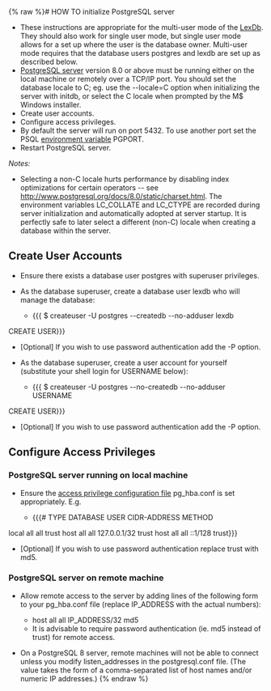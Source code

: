 {% raw %}# HOW TO initialize PostgreSQL server

- These instructions are appropriate for the multi-user mode of the
[LexDb](/LexDb). They should also work for single user mode, but
single user mode allows for a set up where the user is the database
owner. Multi-user mode requires that the database users postgres and
lexdb are set up as described below.
- [PostgreSQL server](http://www.postgresql.org/download/) version 8.0
or above must be running either on the local machine or remotely
over a TCP/IP port. You should set the database locale to C; eg. use
the --locale=C option when initializing the server with initdb, or
select the C locale when prompted by the M$ Windows installer.
- Create user accounts.
- Configure access privileges.
- By default the server will run on port 5432. To use another port set
the PSQL [environment
variable](http://www.postgresql.org/docs/7.4/interactive/libpq-envars.html)
PGPORT.
- Restart PostgreSQL server.

*Notes:*

- Selecting a non-C locale hurts performance by disabling index
optimizations for certain operators -- see
<http://www.postgresql.org/docs/8.0/static/charset.html>. The
environment variables LC\_COLLATE and LC\_CTYPE are recorded during
server initialization and automatically adopted at server startup.
It is perfectly safe to later select a different (non-C) locale when
creating a database within the server.

## Create User Accounts

- Ensure there exists a database user postgres with superuser
privileges.
- As the database superuser, create a database user lexdb who will
manage the database:
  
  - {{{ $ createuser -U postgres --createdb --no-adduser lexdb

CREATE USER}}}

- \[Optional\] If you wish to use password authentication add the -P
option.

<!-- -->


- As the database superuser, create a user account for yourself
(substitute your shell login for USERNAME below):
  
  - {{{ $ createuser -U postgres --no-createdb --no-adduser USERNAME

CREATE USER}}}

- \[Optional\] If you wish to use password authentication add the -P
option.

## Configure Access Privileges

### PostgreSQL server running on local machine

- Ensure the [access privilege configuration
file](http://www.postgresql.org/docs/8.1/interactive/client-authentication.html#AUTH-PG-HBA-CONF)
pg\_hba.conf is set appropriately. E.g.
  
  - {{{\# TYPE DATABASE USER CIDR-ADDRESS METHOD

local all all trust host all all 127.0.0.1/32 trust host all all ::1/128
trust}}}

- \[Optional\] If you wish to use password authentication replace
trust with md5.

### PostgreSQL server on remote machine

- Allow remote access to the server by adding lines of the following
form to your pg\_hba.conf file (replace IP\_ADDRESS with the actual
numbers):
  
  - host all all IP\_ADDRESS/32 md5
  - It is advisable to require password authentication (ie. md5
instead of trust) for remote access.

<!-- -->


- On a PostgreSQL 8 server, remote machines will not be able to
connect unless you modify listen\_addresses in the postgresql.conf
file. (The value takes the form of a comma-separated list of host
names and/or numeric IP addresses.)
<update date omitted for speed>{% endraw %}